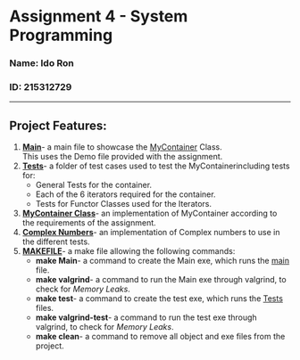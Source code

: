 # Assignment 4 - System Programming
### Name: Ido Ron
### ID: 215312729
---
## Project Features:
1.  **[Main](main.cpp)**- a main file to showcase the [MyContainer](container.cpp) Class.<br/>
This uses the Demo file provided with the assignment.
2.  **[Tests](Tests)**- a folder of test cases used to test the MyContainerincluding tests for:
    * General Tests for the container.
    * Each of the 6 iterators required for the container.
    * Tests for Functor Classes used for the Iterators.
3.  **[MyContainer Class](container.hpp)**- an implementation of MyContainer according to the requirements of the assignment.
4.  **[Complex Numbers](complex.cpp)**- an implementation of Complex numbers to use in the different tests.
5.  **[MAKEFILE](Makefile)**- a make file allowing the following commands:
    * **make Main**- a command to create the Main exe, which runs the [main](main.cpp) file.
    * **make valgrind**- a command to run the Main exe through valgrind, to check for *Memory Leaks*.
    * **make test**- a command to create the test exe, which runs the [Tests](Tests) files.
    * **make valgrind-test**- a command to run the test exe through valgrind, to check for *Memory Leaks*.
    * **make clean**- a command to remove all object and exe files from the project.

    
